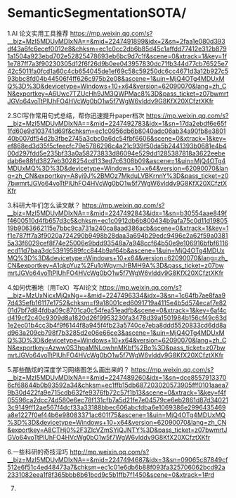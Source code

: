 # SemanticSegmentationSOTA/
1.AI 论文实用工具推荐 
https://mp.weixin.qq.com/s?__biz=MzI5MDUyMDIxNA==&mid=2247491899&idx=2&sn=2faa1e080d393df43a6fc6ecef0012e8&chksm=ec1c0cc2db6b85d45c1affdd77412e312b8791a1504a923ebd702e52825478693eb6bc9d7c1f&scene=0&xtrack=1&key=1f1e787ff7a3f90230305d12f6f26d9b0ee043957830dc71fb344d77cb76525e742c5011fa0fcd1a60c4cb654045de1ef69c58c59250dc6cc4671d3a12b927c593bbc8fd04b44506f4ff626c975b2e08&ascene=1&uin=MjQ4OTg4MDUxMQ%3D%3D&devicetype=Windows+10+x64&version=62090070&lang=zh_CN&exportkey=A6Uwc7TZUcHh9JM3QWPMac8%3D&pass_ticket=z07bwmrtJGVo64voTtPlUhFO4HVcWg0bO1w5f7WgW6vlddv9G8KfX20XCfztXKfr

2.SCI写作常用句式总结，帮你迅速提升paper档次 
https://mp.weixin.qq.com/s?__biz=MzI5MDUyMDIxNA==&mid=2247492783&idx=1&sn=17da2ebdf6e65f1fd60e9d103741d69f&chksm=ec1c0956db6b8040adc06ab34a90fb8e380140b007df54d2b3fbe2745a3cbc0a6dc54fbf6606&scene=0&xtrack=1&key=ef868ed3d35f5cfeecfc79e5786296c4a21c939f50da5b2441393b0681e4b400d297fdd5e235bf33a0a58273833d86094e529dd1285387818a3622eebedab6e88fd3827eb3028254cd133ed7c6308b09&ascene=1&uin=MjQ4OTg4MDUxMQ%3D%3D&devicetype=Windows+10+x64&version=62090070&lang=zh_CN&exportkey=A8yi9J%2BMOz7MkduLVBKrnnY%3D&pass_ticket=z07bwmrtJGVo64voTtPlUhFO4HVcWg0bO1w5f7WgW6vlddv9G8KfX20XCfztXKfr

3.科研大牛们怎么读文献？ 
https://mp.weixin.qq.com/s?__biz=MzI5MDUyMDIxNA==&mid=2247492843&idx=1&sn=b30554aae849ff4600510d4fb657d3c5&chksm=ec1c0912db6b800434b9afa75c0d11d1980519b9063662115e7bbc9ca731a240ca8aad386acb&scene=0&xtrack=1&key=1f1e787ff7a3f9020a724290b9498b28daa3a694b29edc9496e2a62f59a03815a33f6029cef8f74e25006e9bdd93548a7a948ccf64b50e9e106916bfbf6116ecd11d7baa3dc53919589fcc844b9af64b&ascene=1&uin=MjQ4OTg4MDUxMQ%3D%3D&devicetype=Windows+10+x64&version=62090070&lang=zh_CN&exportkey=A1qkpYuz%2Fu1oWqymJrBMH9A%3D&pass_ticket=z07bwmrtJGVo64voTtPlUhFO4HVcWg0bO1w5f7WgW6vlddv9G8KfX20XCfztXKfr

4.如何优雅地（用TeX）写AI论文 
https://mp.weixin.qq.com/s?__biz=MzUxNjcxMjQxNg==&mid=2247496334&idx=3&sn=1c64fb7ae8faa97d435efb16117e1752&chksm=f9a18001ced6091719a4115e4b5d574ecaf7e8201d7bf7d84fdba09c8701ca0c54fea51eadfb&scene=0&xtrack=1&key=6af4cd419cf2c40c9309d8a1820d26f9953230fa3478d39a1501984b156cf49c63d1e2ec01b4cc3b4f9f6144f8a945f4fb23a5740ce7eba8ddd5520833cd6dd8ad963a209cb798f7b3285d2e06e66ce3&ascene=1&uin=MjQ4OTg4MDUxMQ%3D%3D&devicetype=Windows+10+x64&version=62090070&lang=zh_CN&exportkey=Azww0S3hpaMNLowhnMKbf%2Bo%3D&pass_ticket=z07bwmrtJGVo64voTtPlUhFO4HVcWg0bO1w5f7WgW6vlddv9G8KfX20XCfztXKfr

5.那些酷炫的深度学习网络图怎么画出来的？
https://mp.weixin.qq.com/s?__biz=MzI5MDUyMDIxNA==&mid=2247489260&idx=1&sn=dce85579133706cf68644b0b93592a34&chksm=ec1ffb15db687203020573905fff0101aaea79b30d422fa9e715cdb632fe9376fb72c57f1b13&scene=0&xtrack=1&key=f4f05596ca2dcc74d580e6ec78f131cfb7a5d21fe7e04579ce6eb2861d87d340213c9149ff12ae567f4dcf33a33188bbec606abcfdba6e1069386e2996435469a8e1227f0ef44b6e98083371ac601f75&ascene=1&uin=MjQ4OTg4MDUxMQ%3D%3D&devicetype=Windows+10+x64&version=62090070&lang=zh_CN&exportkey=A8CTHj0%2F3ZlcVZmSYiQJNTY%3D&pass_ticket=z07bwmrtJGVo64voTtPlUhFO4HVcWg0bO1w5f7WgW6vlddv9G8KfX20XCfztXKfr

6.一些科研的奇技淫巧 
http://mp.weixin.qq.com/s?__biz=MzI5MDUyMDIxNA==&mid=2247494687&idx=3&sn=09065c87849cf512e6f51c4ed48473a7&chksm=ec1c01e6db6b88f093fa325706062bcd92a2331082eea1f8f365bbb8b61bcd9c5b1ffb7f1450&scene=0&xtrack=1#rd

7.


